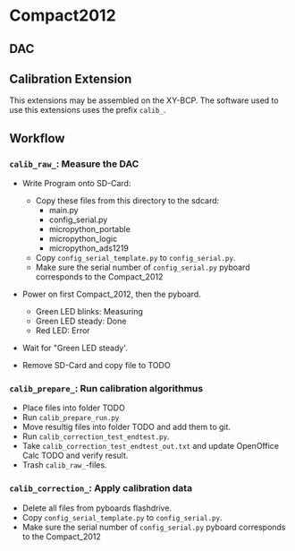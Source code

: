 # Compact2012

## DAC

## Calibration Extension

This extensions may be assembled on the XY-BCP.
The software used to use this extensions uses the prefix `calib_`.

## Workflow

### `calib_raw_`: Measure the DAC

- Write Program onto SD-Card:
  - Copy these files from this directory to the sdcard:
    - main.py
    - config_serial.py
    - micropython_portable
    - micropython_logic
    - micropython_ads1219
  - Copy `config_serial_template.py` to `config_serial.py`.
  - Make sure the serial number of `config_serial.py` pyboard corresponds to the Compact_2012
- Power on first Compact_2012, then the pyboard.
  - Green LED blinks: Measuring
  - Green LED steady: Done
  - Red LED: Error

- Wait for "Green LED steady'.
- Remove SD-Card and copy file to TODO

### `calib_prepare_`: Run calibration algorithmus

- Place files into folder TODO
- Run `calib_prepare_run.py`
- Move resultig files into folder TODO and add them to git.
- Run `calib_correction_test_endtest.py`.
- Take `calib_correction_test_endtest_out.txt` and update OpenOffice Calc TODO and verify result.
- Trash `calib_raw_`-files.

### `calib_correction_`: Apply calibration data

- Delete all files from pyboards flashdrive.
- Copy `config_serial_template.py` to `config_serial.py`.
- Make sure the serial number of `config_serial.py` pyboard corresponds to the Compact_2012


